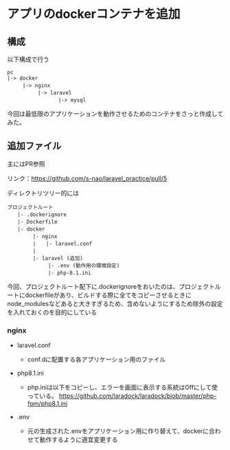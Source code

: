 # アプリのdockerコンテナを追加


## 構成
以下構成で行う

``` text
pc
|-> docker
　　　|-> nginx
　　　　　　|-> laravel
　　　　　　　　　　|-> mysql
```

今回は最低限のアプリケーションを動作させるためのコンテナをさっと作成してみた。

## 追加ファイル

主にはPR参照

リンク：https://github.com/s-nao/laravel_practice/pull/5

ディレクトリツリー的には

``` text
プロジェクトルート
　　|- .dockerignore 
　　|- Dockerfile
　　|- docker
　　　　　|- nginx
　　　　　|　　|- laravel.conf
　　　　　|
　　　　　|- laravel (追加)
　　　　　　　　|- .env (動作用の環境設定)
　　　　　　　　|- php-8.1.ini
```

今回、プロジェクトルート配下に.dockerignoreをおいたのは、プロジェクトルートにdockerfileがあり、ビルドする際に全てをコピーさせるときにnode_modulesなどあると大きすぎるため、含めないようにするため除外の設定を入れておくのを目的にしている


### nginx

- laravel.conf
  - conf.dに配置する各アプリケーション用のファイル

- php8.1.ini 
  - php.iniは以下をコピーし、エラーを画面に表示する系統はOffにして使っている。
    https://github.com/laradock/laradock/blob/master/php-fpm/php8.1.ini
- .env
  - 元の生成された.envをアプリケーション用に作り替えて、dockerに合わせて動作するように適宜変更する
